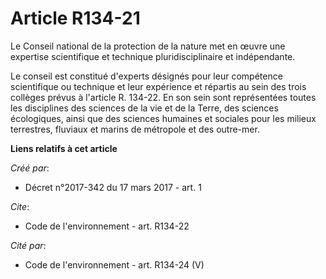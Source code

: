 # Article R134-21

Le Conseil national de la protection de la nature met en œuvre une expertise scientifique et technique pluridisciplinaire et
indépendante.

Le conseil est constitué d'experts désignés pour leur compétence scientifique ou technique et leur expérience et répartis au
sein des trois collèges prévus à l'article R. 134-22. En son sein sont représentées toutes les disciplines des sciences de la
vie et de la Terre, des sciences écologiques, ainsi que des sciences humaines et sociales pour les milieux terrestres,
fluviaux et marins de métropole et des outre-mer.

**Liens relatifs à cet article**

_Créé par_:

  - Décret n°2017-342 du 17 mars 2017 - art. 1

_Cite_:

  - Code de l'environnement - art. R134-22

_Cité par_:

  - Code de l'environnement - art. R134-24 (V)
